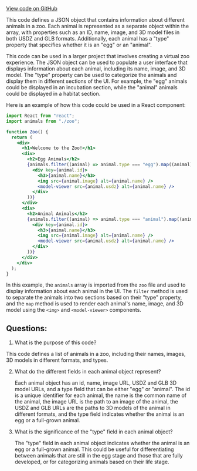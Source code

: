 [View code on GitHub](zoo-labs/zoo/blob/master/core/src/components/market/marketitem.json)

This code defines a JSON object that contains information about different animals in a zoo. Each animal is represented as a separate object within the array, with properties such as an ID, name, image, and 3D model files in both USDZ and GLB formats. Additionally, each animal has a "type" property that specifies whether it is an "egg" or an "animal".

This code can be used in a larger project that involves creating a virtual zoo experience. The JSON object can be used to populate a user interface that displays information about each animal, including its name, image, and 3D model. The "type" property can be used to categorize the animals and display them in different sections of the UI. For example, the "egg" animals could be displayed in an incubation section, while the "animal" animals could be displayed in a habitat section.

Here is an example of how this code could be used in a React component:

```jsx
import React from "react";
import animals from "./zoo";

function Zoo() {
  return (
    <div>
      <h1>Welcome to the Zoo!</h1>
      <div>
        <h2>Egg Animals</h2>
        {animals.filter((animal) => animal.type === "egg").map((animal) => (
          <div key={animal.id}>
            <h3>{animal.name}</h3>
            <img src={animal.image} alt={animal.name} />
            <model-viewer src={animal.usdz} alt={animal.name} />
          </div>
        ))}
      </div>
      <div>
        <h2>Animal Animals</h2>
        {animals.filter((animal) => animal.type === "animal").map((animal) => (
          <div key={animal.id}>
            <h3>{animal.name}</h3>
            <img src={animal.image} alt={animal.name} />
            <model-viewer src={animal.usdz} alt={animal.name} />
          </div>
        ))}
      </div>
    </div>
  );
}
```

In this example, the `animals` array is imported from the `zoo` file and used to display information about each animal in the UI. The `filter` method is used to separate the animals into two sections based on their "type" property, and the `map` method is used to render each animal's name, image, and 3D model using the `<img>` and `<model-viewer>` components.
## Questions: 
 1. What is the purpose of this code?
   
   This code defines a list of animals in a zoo, including their names, images, 3D models in different formats, and types.

2. What do the different fields in each animal object represent?
   
   Each animal object has an id, name, image URL, USDZ and GLB 3D model URLs, and a type field that can be either "egg" or "animal". The id is a unique identifier for each animal, the name is the common name of the animal, the image URL is the path to an image of the animal, the USDZ and GLB URLs are the paths to 3D models of the animal in different formats, and the type field indicates whether the animal is an egg or a full-grown animal.

3. What is the significance of the "type" field in each animal object?
   
   The "type" field in each animal object indicates whether the animal is an egg or a full-grown animal. This could be useful for differentiating between animals that are still in the egg stage and those that are fully developed, or for categorizing animals based on their life stage.